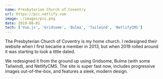 ```yaml
---
name: Presbyterian Church of Coventry
url: https://pcc.netlify.com
image: ./images/pcc.png
date: 2019-08-01
tech: ['Vue.js', 'Gridsome', 'Bulma', 'Tailwind', 'NetlifyCMS']
---
```


The Presbyterian Church of Coventry is my home church. I redesigned their website when I first became a member in 2013, but when 2019 rolled around it was starting to look a little dated.

We redesigned it from the ground up using Gridsome, Bulma (with some Tailwind), and NetlifyCMS. The site is super fast now, includes progressive images out-of-the-box, and features a sleek, modern design.
